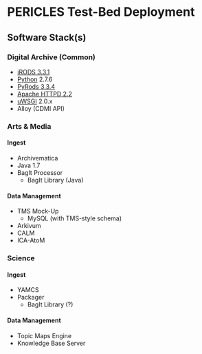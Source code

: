 PERICLES Test-Bed Deployment
============================


## Software Stack(s)

### Digital Archive (Common)

- [iRODS 3.3.1](http://irods.sdsc.edu/cgi-bin/upload18.cgi/irods3.3.1.tgz)
- [Python](https://python.org) 2.7.6
- [PyRods 3.3.4](https://irodspython.googlecode.com/git/Downloads/PyRods-3.3.4.tar.gz)
- [Apache HTTPD 2.2](http://httpd.apache.org/docs/2.2/)
- [uWSGI](http://uwsgi-docs.readthedocs.org/) 2.0.x
- Alloy (CDMI API)


### Arts & Media

#### Ingest

- Archivematica
- Java 1.7
- BagIt Processor
  - BagIt Library (Java)

#### Data Management

- TMS Mock-Up
  - MySQL (with TMS-style schema)
- Arkivum
- CALM
- ICA-AtoM

### Science

#### Ingest

- YAMCS
- Packager
  - BagIt Library (?)

#### Data Management

- Topic Maps Engine
- Knowledge Base Server
